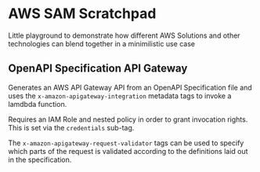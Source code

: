 # AWS SAM Scratchpad

Little playground to demonstrate how different AWS Solutions and other technologies can blend together in a minimilistic use case

## OpenAPI Specification API Gateway

Generates an AWS API Gateway API from an OpenAPI Specification file and uses the `x-amazon-apigateway-integration` metadata tags to invoke a lamdbda function.

Requires an IAM Role and nested policy in order to grant invocation rights. This is set via the `credentials` sub-tag.

The `x-amazon-apigateway-request-validator` tags can be used to specify which parts of the request is validated according to the definitions laid out in the specification.